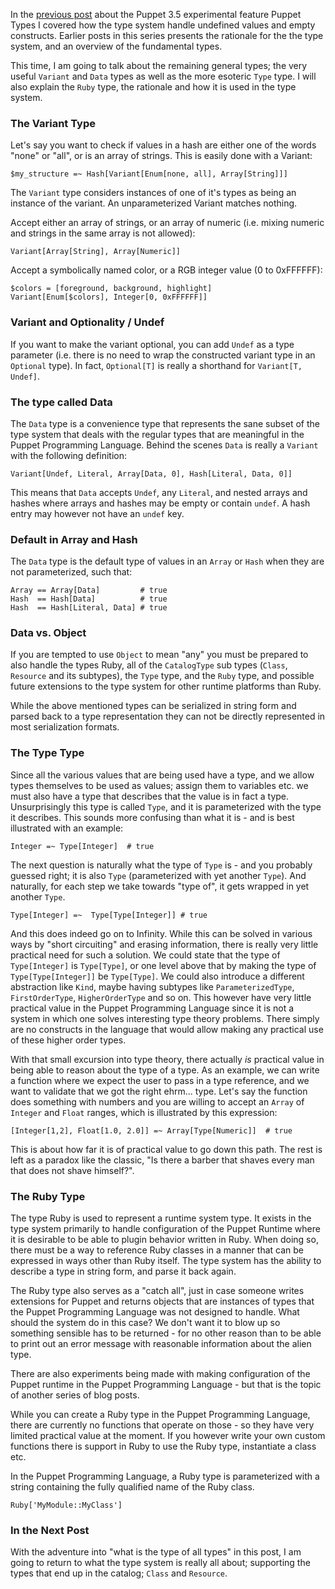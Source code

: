 In the [previous post][1] about the Puppet 3.5 experimental feature Puppet Types I covered
how the type system handle undefined values and empty constructs. Earlier posts in this series presents the rationale for the the type system, and an overview of the fundamental types.

This time, I am going to talk about the remaining general types; the very useful
`Variant` and `Data` types as well as the more esoteric `Type` type.
I will also explain the `Ruby` type, the rationale and how it is used in the type system.

[1]:http://puppet-on-the-edge.blogspot.se/2013/12/lets-talk-about-undef.html

### The Variant Type

Let's say you want to check if values in a hash are either one of the words "none" or "all", or
is an array of strings. This is easily done with a Variant:

    $my_structure =~ Hash[Variant[Enum[none, all], Array[String]]]

The `Variant` type considers instances of one of it's types as being an instance of the variant. An
unparameterized Variant matches nothing.

Accept either an array of strings, or an array of numeric (i.e. mixing numeric and strings in
the same array is not allowed):

    Variant[Array[String], Array[Numeric]]
     
Accept a symbolically named color, or a RGB integer value (0 to 0xFFFFFF):

    $colors = [foreground, background, highlight]
    Variant[Enum[$colors], Integer[0, 0xFFFFFF]]

### Variant and Optionality / Undef

If you want to make the variant optional, you can add `Undef` as a type parameter (i.e. there
is no need to wrap the constructed variant type in an `Optional` type). In fact, `Optional[T]` is
really a shorthand for `Variant[T, Undef]`.

### The type called Data

The `Data` type is a convenience type that represents the sane subset of the type system that
deals with the regular types that are meaningful in the Puppet Programming Language. Behind the
scenes `Data` is really a `Variant` with the following definition:

    Variant[Undef, Literal, Array[Data, 0], Hash[Literal, Data, 0]]
    
This means that `Data` accepts `Undef`, any `Literal`, and nested arrays and hashes where arrays and hashes may be empty or contain `undef`. A hash entry may however not have an `undef` key.

### Default in Array and Hash

The `Data` type is the default type of values in an `Array` or `Hash` when they are not
parameterized, such that:

    Array == Array[Data]         # true
    Hash  == Hash[Data]          # true
    Hash  == Hash[Literal, Data] # true
    
### Data vs. Object

If you are tempted to use `Object` to mean "any" you must be prepared to also handle the types
Ruby, all of the `CatalogType` sub types (`Class`, `Resource` and its subtypes), the `Type` type, and the `Ruby` type, and possible future extensions to the type system for other runtime platforms than Ruby.

While the above mentioned types can be serialized in string form and parsed back to a type representation they can not be directly represented in most serialization formats.

### The Type Type

Since all the various values that are being used have a type, and we allow types themselves to
be used as values; assign them to variables etc. we must also have a type that describes that
the value is in fact a type. Unsurprisingly this type is called `Type`, and it is parameterized
with the type it describes. This sounds more confusing than what it is -  and is best illustrated with an example:

    Integer =~ Type[Integer]  # true

The next question is naturally what the type of `Type` is - and you probably guessed right;
it is also `Type` (parameterized with yet another `Type`). And naturally, for each step we take towards "type of", it gets wrapped in yet another `Type`.

    Type[Integer] =~  Type[Type[Integer]] # true
    
And this does indeed go on to Infinity.
While this can be solved in various ways by "short circuiting"
and erasing information, there is really very little practical need for such a solution. We could state that the type of `Type[Integer]` is `Type[Type]`, or one level above that by making the type of `Type[Type[Integer]]` be `Type[Type]`. We could also introduce a different abstraction like `Kind`, maybe having subtypes like `ParameterizedType`, `FirstOrderType`, `HigherOrderType` and so on. This however have very little practical value in the Puppet Programming
Language since it is not a system in which one solves interesting type theory problems. There simply
are no constructs in the language that would allow making any practical use of these higher order types.

With that small excursion into type theory, there actually *is* practical value in being able
to reason about the type of a type. As an example, we can write a function where we expect the user
to pass in a type reference, and we want to validate that we got the right ehrm... type. Let's say
the function does something with numbers and you are willing to accept an `Array` of `Integer` and `Float` ranges, which is illustrated by this expression:

    [Integer[1,2], Float[1.0, 2.0]] =~ Array[Type[Numeric]]  # true

This is about how far it is of practical value to go down this path. The rest is left as a paradox
like the classic, "Is there a barber that shaves every man that does not shave himself?".

### The Ruby Type

The type Ruby is used to represent a runtime system type. It exists in the type system primarily
to handle configuration of the Puppet Runtime where it is desirable to be able to plugin
behavior written in Ruby. When doing so, there must be a way to reference Ruby classes in a
manner that can be expressed in ways other than Ruby itself. The type system has the ability
to describe a type in string form, and parse it back again.

The Ruby type also serves as a "catch all", just in case someone writes extensions for Puppet
and returns objects that are instances of types that the Puppet Programming Language was
not designed to handle. What should the system do in this case? We don't want it to blow up
so something sensible has to be returned - for no other reason than to be able to print out
an error message with reasonable information about the alien type.

There are also experiments being made with making configuration of the Puppet runtime
in the Puppet Programming Language - but that is the topic of another series of blog posts.

While you can create a Ruby type in the Puppet Programming Language, there are currently no functions 
that operate on those - so they have very limited practical value at the moment. If you however
write your own custom functions there is support in Ruby to use the Ruby type, instantiate
a class etc.

In the Puppet Programming Language, a Ruby type is parameterized with a string containing
the fully qualified name of the Ruby class.

    Ruby['MyModule::MyClass']

### In the Next Post

With the adventure into "what is the type of all types" in this post, I am going to return
to what the type system is really all about; supporting the types that end up in the catalog; `Class` and `Resource`.
